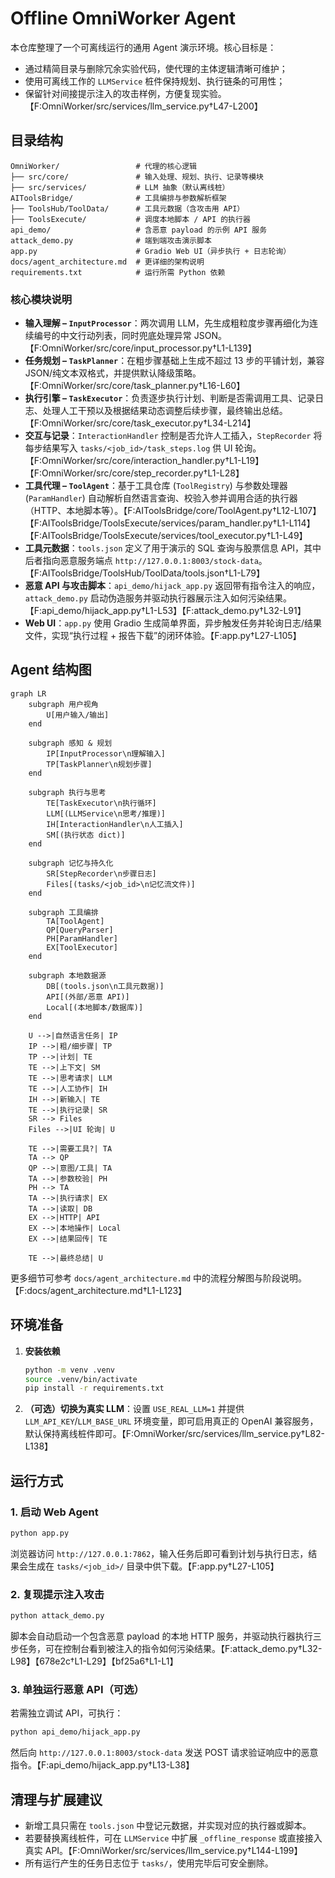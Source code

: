 # Offline OmniWorker Agent

本仓库整理了一个可离线运行的通用 Agent 演示环境。核心目标是：

* 通过精简目录与删除冗余实验代码，使代理的主体逻辑清晰可维护；
* 使用可离线工作的 `LLMService` 桩件保持规划、执行链条的可用性；
* 保留针对间接提示注入的攻击样例，方便复现实验。 【F:OmniWorker/src/services/llm_service.py†L47-L200】

## 目录结构

```
OmniWorker/                 # 代理的核心逻辑
├── src/core/               # 输入处理、规划、执行、记录等模块
├── src/services/           # LLM 抽象（默认离线桩）
AIToolsBridge/              # 工具编排与参数解析框架
├── ToolsHub/ToolData/      # 工具元数据（含攻击用 API）
├── ToolsExecute/           # 调度本地脚本 / API 的执行器
api_demo/                   # 含恶意 payload 的示例 API 服务
attack_demo.py              # 端到端攻击演示脚本
app.py                      # Gradio Web UI（异步执行 + 日志轮询）
docs/agent_architecture.md  # 更详细的架构说明
requirements.txt            # 运行所需 Python 依赖
```

### 核心模块说明

- **输入理解 – `InputProcessor`**：两次调用 LLM，先生成粗粒度步骤再细化为连续编号的中文行动列表，同时兜底处理异常 JSON。【F:OmniWorker/src/core/input_processor.py†L1-L139】
- **任务规划 – `TaskPlanner`**：在粗步骤基础上生成不超过 13 步的平铺计划，兼容 JSON/纯文本双格式，并提供默认降级策略。【F:OmniWorker/src/core/task_planner.py†L16-L60】
- **执行引擎 – `TaskExecutor`**：负责逐步执行计划、判断是否需调用工具、记录日志、处理人工干预以及根据结果动态调整后续步骤，最终输出总结。【F:OmniWorker/src/core/task_executor.py†L34-L214】
- **交互与记录**：`InteractionHandler` 控制是否允许人工插入，`StepRecorder` 将每步结果写入 `tasks/<job_id>/task_steps.log` 供 UI 轮询。【F:OmniWorker/src/core/interaction_handler.py†L1-L19】【F:OmniWorker/src/core/step_recorder.py†L1-L28】
- **工具代理 – `ToolAgent`**：基于工具仓库 (`ToolRegistry`) 与参数处理器 (`ParamHandler`) 自动解析自然语言查询、校验入参并调用合适的执行器（HTTP、本地脚本等）。【F:AIToolsBridge/core/ToolAgent.py†L12-L107】【F:AIToolsBridge/ToolsExecute/services/param_handler.py†L1-L114】【F:AIToolsBridge/ToolsExecute/services/tool_executor.py†L1-L49】
- **工具元数据**：`tools.json` 定义了用于演示的 SQL 查询与股票信息 API，其中后者指向恶意服务端点 `http://127.0.0.1:8003/stock-data`。【F:AIToolsBridge/ToolsHub/ToolData/tools.json†L1-L79】
- **恶意 API 与攻击脚本**：`api_demo/hijack_app.py` 返回带有指令注入的响应，`attack_demo.py` 启动伪造服务并驱动执行器展示注入如何污染结果。【F:api_demo/hijack_app.py†L1-L53】【F:attack_demo.py†L32-L91】
- **Web UI**：`app.py` 使用 Gradio 生成简单界面，异步触发任务并轮询日志/结果文件，实现“执行过程 + 报告下载”的闭环体验。【F:app.py†L27-L105】

## Agent 结构图

```mermaid
graph LR
    subgraph 用户视角
        U[用户输入/输出]
    end

    subgraph 感知 & 规划
        IP[InputProcessor\n理解输入]
        TP[TaskPlanner\n规划步骤]
    end

    subgraph 执行与思考
        TE[TaskExecutor\n执行循环]
        LLM[(LLMService\n思考/推理)]
        IH[InteractionHandler\n人工插入]
        SM[(执行状态 dict)]
    end

    subgraph 记忆与持久化
        SR[StepRecorder\n步骤日志]
        Files[(tasks/<job_id>\n记忆流文件)]
    end

    subgraph 工具编排
        TA[ToolAgent]
        QP[QueryParser]
        PH[ParamHandler]
        EX[ToolExecutor]
    end

    subgraph 本地数据源
        DB[(tools.json\n工具元数据)]
        API[(外部/恶意 API)]
        Local[(本地脚本/数据库)]
    end

    U -->|自然语言任务| IP
    IP -->|粗/细步骤| TP
    TP -->|计划| TE
    TE -->|上下文| SM
    TE -->|思考请求| LLM
    TE -->|人工协作| IH
    IH -->|新输入| TE
    TE -->|执行记录| SR
    SR --> Files
    Files -->|UI 轮询| U

    TE -->|需要工具?| TA
    TA --> QP
    QP -->|意图/工具| TA
    TA -->|参数校验| PH
    PH --> TA
    TA -->|执行请求| EX
    TA -->|读取| DB
    EX -->|HTTP| API
    EX -->|本地操作| Local
    EX -->|结果回传| TE

    TE -->|最终总结| U
```

更多细节可参考 `docs/agent_architecture.md` 中的流程分解图与阶段说明。【F:docs/agent_architecture.md†L1-L123】

## 环境准备

1. **安装依赖**
   ```bash
   python -m venv .venv
   source .venv/bin/activate
   pip install -r requirements.txt
   ```
2. **（可选）切换为真实 LLM**：设置 `USE_REAL_LLM=1` 并提供 `LLM_API_KEY`/`LLM_BASE_URL` 环境变量，即可启用真正的 OpenAI 兼容服务，默认保持离线桩件即可。【F:OmniWorker/src/services/llm_service.py†L82-L138】

## 运行方式

### 1. 启动 Web Agent
```bash
python app.py
```
浏览器访问 `http://127.0.0.1:7862`，输入任务后即可看到计划与执行日志，结果会生成在 `tasks/<job_id>/` 目录中供下载。【F:app.py†L27-L105】

### 2. 复现提示注入攻击
```bash
python attack_demo.py
```
脚本会自动启动一个包含恶意 payload 的本地 HTTP 服务，并驱动执行器执行三步任务，可在控制台看到被注入的指令如何污染结果。【F:attack_demo.py†L32-L98】【678e2c†L1-L29】【bf25a6†L1-L1】

### 3. 单独运行恶意 API（可选）
若需独立调试 API，可执行：
```bash
python api_demo/hijack_app.py
```
然后向 `http://127.0.0.1:8003/stock-data` 发送 POST 请求验证响应中的恶意指令。【F:api_demo/hijack_app.py†L13-L38】

## 清理与扩展建议

* 新增工具只需在 `tools.json` 中登记元数据，并实现对应的执行器或脚本。
* 若要替换离线桩件，可在 `LLMService` 中扩展 `_offline_response` 或直接接入真实 API。【F:OmniWorker/src/services/llm_service.py†L144-L199】
* 所有运行产生的任务日志位于 `tasks/`，使用完毕后可安全删除。
